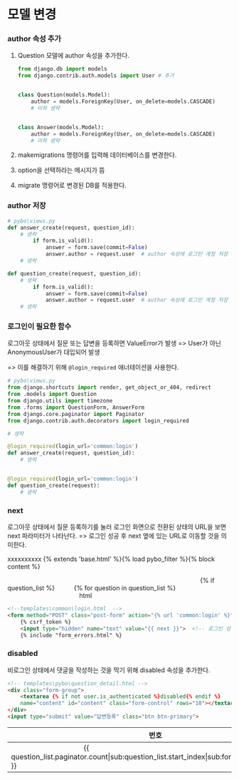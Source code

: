 # 모델 변경

### author 속성 추가

1. Question 모델에 author 속성을 추가한다.

   ```python
   from django.db import models
   from django.contrib.auth.models import User # 추가
   
   
   class Question(models.Model):
       author = models.ForeignKey(User, on_delete=models.CASCADE)
       # 이하 생략
   
   
   class Answer(models.Model):
       author = models.ForeignKey(User, on_delete=models.CASCADE)
       # 이하 생략
   ```

2. makemigrations 명령어를 입력해 데이터베이스를 변경한다.

3. option을 선택하라는 메시지가 뜸
   
4. migrate 명령어로 변경된 DB를 적용한다.

### author 저장

```python
# pybo\views.py
def answer_create(request, question_id):
    # 생략
        if form.is_valid():
            answer = form.save(commit=False)
            answer.author = request.user  # author 속성에 로그인 계정 저장
	# 생략

def question_create(request, question_id):
    # 생략
        if form.is_valid():
            answer = form.save(commit=False)
            answer.author = request.user  # author 속성에 로그인 계정 저장
	# 생략       
```

### 로그인이 필요한 함수

로그아웃 상태에서 질문 또는 답변을 등록하면 ValueError가 발생 => User가 아닌 AnonymousUser가 대입되어 발생

=> 이를 해결하기 위해 `@login_required` 애너테이션을 사용한다.

```python
# pybo\views.py
from django.shortcuts import render, get_object_or_404, redirect
from .models import Question
from django.utils import timezone
from .forms import QuestionForm, AnswerForm
from django.core.paginator import Paginator
from django.contrib.auth.decorators import login_required

# 생략

@login_required(login_url='common:login')
def answer_create(request, question_id):
    # 생략


@login_required(login_url='common:login')
def question_create(request):
	# 생략
```

### next

로그아웃 상태에서 질문 등록하기를 눌러 로그인 화면으로 전환된 상태의 URL을 보면 next 파라미터가 나타난다. => 로그인 성공 후 next 옆에 있는 URL로 이동할 것을 의미한다. 

xxxxxxxxxx {% extends 'base.html' %}{% load pybo_filter %}{% block content %}<div class="container my-3">    <table class="table">        <thead>            <tr class="thead-dark">                <th>번호</th>                <th>제목</th>                <th>작성일시</th>            </tr>        </thead>        <tbody>            {% if question_list %}            {% for question in question_list %}            <tr>                <td>                    <!-- 번호 = 전체건수 - 시작인덱스 - 현재인덱스 + 1 -->                    {{ question_list.paginator.count|sub:question_list.start_index|sub:forloop.counter0|add:1 }}                </td>                <td><a href="{% url 'pybo:detail' question.id %}">{{ question.subject }}</a></td>                <td>{{ question.create_date }}</td>            </tr>html

```html
<!--templates\common\login.html  -->
<form method="POST" class="post-form" action="{% url 'common:login' %}">
    {% csrf_token %}
    <input type="hidden" name="text" value="{{ next }}">  <!-- 로그인 성공 후 이동되는 URL -->
    {% include "form_errors.html" %}
```

### disabled

비로그인 상태에서 댓글을 작성하는 것을 막기 위해 disabled 속성을 추가한다.

```html
<!-- templates\pybo\question_detail.html -->
<div class="form-group">
    <textarea {% if not user.is_authenticated %}disabled{% endif %}
    name="content" id="content" class="form-control" rows="10"></textarea>
</div>
<input type="submit" value="답변등록" class="btn btn-primary">
```

